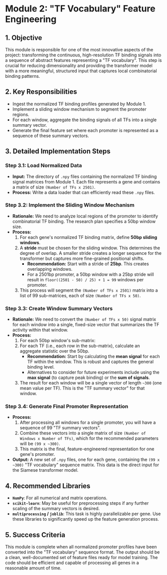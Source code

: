 # Module 2: "TF Vocabulary" Feature Engineering

## 1. Objective

This module is responsible for one of the most innovative aspects of the project: transforming the continuous, high-resolution TF binding signals into a sequence of abstract features representing a "TF vocabulary". This step is crucial for reducing dimensionality and providing the transformer model with a more meaningful, structured input that captures local combinatorial binding patterns.

## 2. Key Responsibilities

-   Ingest the normalized TF binding profiles generated by Module 1.
-   Implement a sliding window mechanism to segment the promoter regions.
-   For each window, aggregate the binding signals of all TFs into a single summary vector.
-   Generate the final feature set where each promoter is represented as a sequence of these summary vectors.

## 3. Detailed Implementation Steps

### Step 3.1: Load Normalized Data

-   **Input:** The directory of `.npy` files containing the normalized TF binding signal matrices from Module 1. Each file represents a gene and contains a matrix of size `(Number of TFs x 2501)`.
-   **Process:** Write a data loader that can efficiently read these `.npy` files.

### Step 3.2: Implement the Sliding Window Mechanism

-   **Rationale:** We need to analyze local regions of the promoter to identify combinatorial TF binding. The research plan specifies a 50bp window size.
-   **Process:**
    1.  For each gene's normalized TF binding matrix, define **50bp sliding windows**.
    2.  A **stride** must be chosen for the sliding window. This determines the degree of overlap. A smaller stride creates a longer sequence for the transformer but captures more fine-grained positional shifts.
        -   **Recommendation:** Start with a stride of **25bp**. This creates overlapping windows.
        -   For a 2501bp promoter, a 50bp window with a 25bp stride will result in `floor((2501 - 50) / 25) + 1 = 99` windows per promoter.
    3.  This process will segment the `(Number of TFs x 2501)` matrix into a list of 99 sub-matrices, each of size `(Number of TFs x 50)`.

### Step 3.3: Create Window Summary Vectors

-   **Rationale:** We need to convert the `(Number of TFs x 50)` signal matrix for each window into a single, fixed-size vector that summarizes the TF activity within that window.
-   **Process:**
    1.  For each 50bp window's sub-matrix:
    2.  For each TF (i.e., each row in the sub-matrix), calculate an aggregate statistic over the 50bp.
        -   **Recommendation:** Start by calculating the **mean signal** for each TF within the window. This is robust and captures the general binding level.
        -   Alternatives to consider for future experiments include using the **max signal** (to capture peak binding) or the **sum of signals**.
    3.  The result for each window will be a single vector of length `~300` (one mean value per TF). This is the "TF summary vector" for that window.

### Step 3.4: Generate Final Promoter Representation

-   **Process:**
    1.  After processing all windows for a single promoter, you will have a sequence of 99 "TF summary vectors".
    2.  Combine these vectors into a single matrix of size `(Number of Windows x Number of TFs)`, which for the recommended parameters will be `(99 x ~300)`.
    3.  This matrix is the final, feature-engineered representation for one gene's promoter.
-   **Output:** A new set of `.npy` files, one for each gene, containing the `(99 x ~300)` "TF vocabulary" sequence matrix. This data is the direct input for the Siamese transformer model.

## 4. Recommended Libraries

-   **`NumPy`**: For all numerical and matrix operations.
-   **`scikit-learn`**: May be useful for preprocessing steps if any further scaling of the summary vectors is desired.
-   **`multiprocessing` / `joblib`**: This task is highly parallelizable per gene. Use these libraries to significantly speed up the feature generation process.

## 5. Success Criteria

This module is complete when all normalized promoter profiles have been converted into the "TF vocabulary" sequence format. The output should be a clean, well-documented set of feature files ready for model training. The code should be efficient and capable of processing all genes in a reasonable amount of time.
